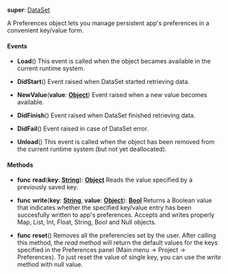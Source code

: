 **super**: [DataSet](DataSet.md)

A Preferences object lets you manage persistent app's preferences in a convenient key/value form.

#### Events

* **Load**()
This event is called when the object becames available in the current runtime system.

* **DidStart**()
Event raised when DataSet started retrieving data.

* **NewValue**(**value**: <strong>[Object](../gravity/types.md)</strong>)
Event raised when a new value becomes available.

* **DidFinish**()
Event raised when DataSet finished retrieving data.

* **DidFail**()
Event raised in case of DataSet error.

* **Unload**()
This event is called when the object has been removed from the current runtime system (but not yet deallocated).



#### Methods

* **func** **read**(**key**: <strong>[String](../gravity/types.md)</strong>): <strong>[Object](../gravity/types.md)</strong> 
Reads the value specified by a previously saved key.

* **func** **write**(**key**: <strong>[String](../gravity/types.md)</strong>, **value**: <strong>[Object](../gravity/types.md)</strong>): <strong>[Bool](../gravity/types.md)</strong> 
Returns a Boolean value that indicates whether the specified key/value entry has been succesfully written to app's preferences. Accepts and writes properly Map, List, Int, Float, String, Bool and Null objects.

* **func** **reset**()
Removes all the preferencies set by the user. After calling this method, the <i>read</i> method will return the default values for the keys specified in the Preferences panel (Main menu -> Project -> Preferences). To just reset the value of single key, you can use the <i>write</i> method with null value.





